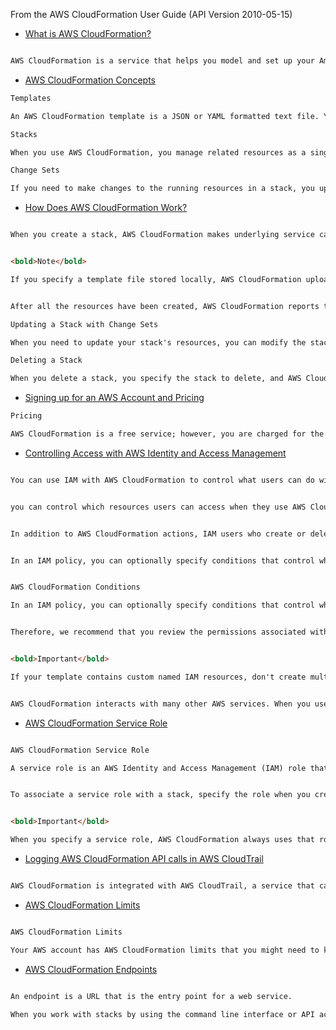 From the AWS CloudFormation User Guide (API Version 2010-05-15)

- [What is AWS CloudFormation?](http://docs.aws.amazon.com/AWSCloudFormation/latest/UserGuide/Welcome.html)

```html

AWS CloudFormation is a service that helps you model and set up your Amazon Web Services resources so that you can spend less time managing those resources and more time focusing on your applications that run in AWS. You create a template that describes all the AWS resources that you want (like Amazon EC2 instances or Amazon RDS DB instances), and AWS CloudFormation takes care of provisioning and configuring those resources for you. You don't need to individually create and configure AWS resources and figure out what's dependent on what; AWS CloudFormation handles all of that.
```

- [AWS CloudFormation Concepts](http://docs.aws.amazon.com/AWSCloudFormation/latest/UserGuide/cfn-whatis-concepts.html)

```html
Templates

An AWS CloudFormation template is a JSON or YAML formatted text file. You can save these files with any extension, such as .json, .yaml, .template, or .txt. AWS CloudFormation uses these templates as blueprints for building your AWS resources.
```

```html
Stacks

When you use AWS CloudFormation, you manage related resources as a single unit called a stack. You create, update, and delete a collection of resources by creating, updating, and deleting stacks. All the resources in a stack are defined by the stack's AWS CloudFormation template.
```

```html
Change Sets

If you need to make changes to the running resources in a stack, you update the stack. Before making changes to your resources, you can generate a change set, which is summary of your proposed changes. Change sets allow you to see how your changes might impact your running resources, especially for critical resources, before implementing them.
```

- [How Does AWS CloudFormation Work?](http://docs.aws.amazon.com/AWSCloudFormation/latest/UserGuide/cfn-whatis-howdoesitwork.html)

```html

When you create a stack, AWS CloudFormation makes underlying service calls to AWS to provision and configure your resources. Note that AWS CloudFormation can perform only actions that you have permission to do. For example, to create EC2 instances by using AWS CloudFormation, you need permissions to create instances. You'll need similar permissions to terminate instances when you delete stacks with instances.
```

```html

<bold>Note</bold>

If you specify a template file stored locally, AWS CloudFormation uploads it to an S3 bucket in your AWS account. AWS CloudFormation creates a bucket for each region in which you upload a template file. The buckets are accessible to anyone with Amazon Simple Storage Service (Amazon S3) permissions in your AWS account. If a bucket created by AWS CloudFormation is already present, the template is added to that bucket.
```

```html

After all the resources have been created, AWS CloudFormation reports that your stack has been created. You can then start using the resources in your stack. If stack creation fails, AWS CloudFormation rolls back your changes by deleting the resources that it created.
```

```html
Updating a Stack with Change Sets  

When you need to update your stack's resources, you can modify the stack's template. You don't need to create a new stack and delete the old one. To update a stack, create a change set by submitting a modified version of the original stack template, different input parameter values, or both. AWS CloudFormation compares the modified template with the original template and generates a change set. The change set lists the proposed changes. After reviewing the changes, you can execute the change set to update your stack or you can create a new change set.
```

```html
Deleting a Stack  

When you delete a stack, you specify the stack to delete, and AWS CloudFormation deletes the stack and all the resources in that stack. You can delete stacks by using the AWS CloudFormation console, API, or AWS CLI.  If you want to delete a stack but want to retain some resources in that stack, you can use a deletion policy to retain those resources.
```

- [Signing up for an AWS Account and Pricing](http://docs.aws.amazon.com/AWSCloudFormation/latest/UserGuide/cfn-sign-up-for-aws.html)

```html
Pricing  

AWS CloudFormation is a free service; however, you are charged for the AWS resources you include in your stacks at the current rates for each
```

- [Controlling Access with AWS Identity and Access Management](http://docs.aws.amazon.com/AWSCloudFormation/latest/UserGuide/using-iam-template.html)

```html

You can use IAM with AWS CloudFormation to control what users can do with AWS CloudFormation, such as whether they can view stack templates, create stacks, or delete stacks.
```

```html

you can control which resources users can access when they use AWS CloudFormation. For example, you can specify which users can create Amazon EC2 instances, terminate database instances, or update VPCs. Those same permissions are applied anytime they use AWS CloudFormation to do those actions.
```

```html

In addition to AWS CloudFormation actions, IAM users who create or delete stacks require additional permissions that depends on the stack templates. For example, if you have a template that describes an Amazon SQS Queue, the user must have the corresponding permissions for Amazon SQS actions to successfully create the stack
```

```html

In an IAM policy, you can optionally specify conditions that control when a policy is in effect. For example, you can define a policy that allows IAM users to create a stack only when they specify a certain template URL. You can define AWS CloudFormation-specific conditions and AWS-wide conditions, such as DateLessThan, which specifies when a policy stops taking effect.
```

```html

AWS CloudFormation Conditions  

In an IAM policy, you can optionally specify conditions that control when a policy is in effect. For example, you can define a policy that allows IAM users to create a stack only when they specify a certain template URL. You can define AWS CloudFormation-specific conditions and AWS-wide conditions, such as DateLessThan, which specifies when a policy stops taking effect.
```

```html

Therefore, we recommend that you review the permissions associated with each IAM resource before proceeding so that you don't unintentionally create resources with escalated permissions. To ensure that you've done so, you must acknowledge that the template contains those resources, giving AWS CloudFormation the specified capabilities before it creates the stack.
```

```html

<bold>Important</bold> 

If your template contains custom named IAM resources, don't create multiple stacks reusing the same template. IAM resources must be globally unique within your account. If you use the same template to create multiple stacks in different regions, your stacks might share the same IAM resources, instead of each having a unique one. Shared resources among stacks can have unintended consequences from which you can't recover. For example, if you delete or update shared IAM resources in one stack, you will unintentionally modify the resources of other stacks.
```

```html

AWS CloudFormation interacts with many other AWS services. When you use temporary security credentials with AWS CloudFormation, verify that all the services that you want to use support temporary security credentials. For more information, see AWS Services that Support AWS STS.
```

- [AWS CloudFormation Service Role](http://docs.aws.amazon.com/AWSCloudFormation/latest/UserGuide/using-iam-servicerole.html)

```html

AWS CloudFormation Service Role  

A service role is an AWS Identity and Access Management (IAM) role that allows AWS CloudFormation to make calls to resources in a stack on your behalf. You can specify an IAM role that allows AWS CloudFormation to create, update, or delete your stack resources. By default, AWS CloudFormation uses a temporary session that it generates from your user credentials for stack operations. If you specify a service role, AWS CloudFormation uses the role's credentials.
```

```html

To associate a service role with a stack, specify the role when you create the stack. For details, see Setting Stack Options. You can also change the service role when you update or delete the stack. Before you specify a service role, ensure that you have permission to pass it (iam:PassRole)
```

```html

<bold>Important</bold> 

When you specify a service role, AWS CloudFormation always uses that role for all operations that are performed on that stack. Other users that have permissions to perform operations on this stack will be able to use this role, even if they don't have permission to pass it
```

- [Logging AWS CloudFormation API calls in AWS CloudTrail](http://docs.aws.amazon.com/AWSCloudFormation/latest/UserGuide/cfn-api-logging-cloudtrail.html)

```html

AWS CloudFormation is integrated with AWS CloudTrail, a service that captures API calls made by or on behalf of your AWS account
```

- [AWS CloudFormation Limits](http://docs.aws.amazon.com/AWSCloudFormation/latest/UserGuide/cloudformation-limits.html)

```html

AWS CloudFormation Limits  

Your AWS account has AWS CloudFormation limits that you might need to know when authoring templates and creating stacks. By understanding these limits, you can avoid limitation errors that would require you to redesign your templates or stacks.
```

- [AWS CloudFormation Endpoints](http://docs.aws.amazon.com/AWSCloudFormation/latest/UserGuide/using-cfn-endpoints.html)

```html

An endpoint is a URL that is the entry point for a web service.  

When you work with stacks by using the command line interface or API actions, you can specify a regional endpoint.
```